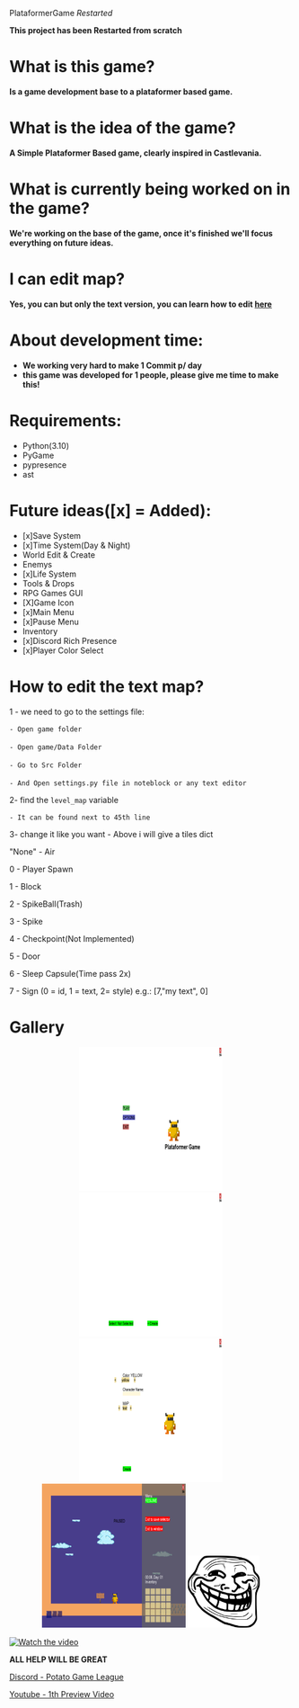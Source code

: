 PlataformerGame *Restarted*

**This project has been Restarted from scratch**

# What is this game?
**Is a game development base to a plataformer based game.**

# What is the idea of ​​the game?
**A Simple Plataformer Based game, clearly inspired in Castlevania.**

# What is currently being worked on in the game?
**We're working on the base of the game, once it's finished we'll focus everything on future ideas.**

# I can edit map?
**Yes, you can but only the text version, you can learn how to edit [here](#How-to-edit-the-text-map)**

# About development time:
- **We working very hard to make 1 Commit p/ day**
- **this game was developed for 1 people, please give me time to make this!**

# Requirements:
- Python(3.10)
- PyGame
- pypresence
- ast

# Future ideas([x] = Added):
- [x]Save System
- [x]Time System(Day & Night)
- World Edit & Create
- Enemys
- [x]Life System
- Tools & Drops
- RPG Games GUI
- [X]Game Icon
- [x]Main Menu
- [x]Pause Menu
- Inventory
- [x]Discord Rich Presence
- [x]Player Color Select

# How to edit the text map?
1  - we need to go to the settings file:

    - Open game folder

    - Open game/Data Folder

    - Go to Src Folder

    - And Open settings.py file in noteblock or any text editor

2- find the ``level_map`` variable

    - It can be found next to 45th line

3- change it like you want
    - Above i will give a tiles dict

"None" - Air

0 - Player Spawn

1 - Block

2 - SpikeBall(Trash)

3 - Spike

4 - Checkpoint(Not Implemented)

5 - Door

6 - Sleep Capsule(Time pass 2x)

7 - Sign (0 = id, 1 = text, 2= style) e.g.: [7,"my text", 0]

# Gallery
<div style="text-align: center;">
<img src="./screenshots/main_menu.png" width="256px" height="256px" title="Main Menu" style="display: inline-block;">
<img src="./screenshots/save_select.png" width="256px" height="256px" title="Save Select Menu" style="display: inline-block;">
<img src="./screenshots/character_create.png" width="256px" height="256px" title="Character Create Menu" style="display: inline-block;">
<img src="./screenshots/in_game.png" width="256px" height="256px" title="In Game Menu" style="display: inline-block;">
<img src="./screenshots/icon.png" width="128px" height="128px" title="Game icon">
</div>

[![Watch the video](https://img.youtube.com/vi/Z8YsoE_-bUE/0.jpg)](https://youtu.be/Z8YsoE_-bUE)

**ALL HELP WILL BE GREAT**

[Discord - Potato Game League](https://discord.gg/fb84sHDX7R)

[Youtube - 1th Preview Video](https://youtu.be/Z8YsoE_-bUE)
